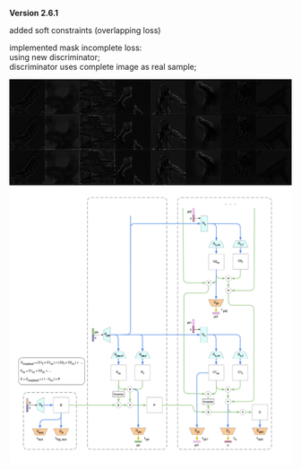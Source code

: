 **Version 2.6.1**

added soft constraints (overlapping loss)<br>

implemented mask incomplete loss: <br>
using new discriminator;<br>
discriminator uses complete image as real sample;<br>

![](1.png)
![](v2.png)
